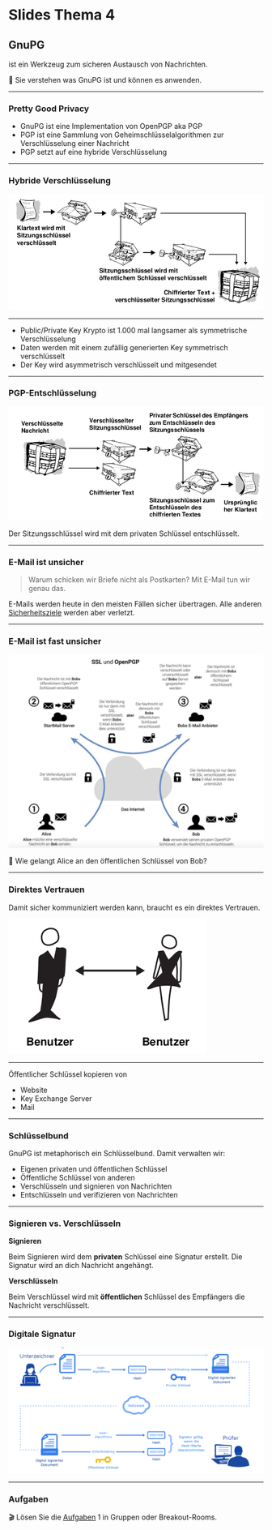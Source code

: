 # Slides Thema 4
## GnuPG

ist ein Werkzeug zum sicheren Austausch von Nachrichten.

🎯 Sie verstehen was GnuPG ist und können es anwenden.

---
### Pretty Good Privacy

* GnuPG ist eine Implementation von OpenPGP aka PGP
* PGP ist eine Sammlung von Geheimschlüsselalgorithmen zur Verschlüsselung einer Nachricht
* PGP setzt auf eine hybride Verschlüsselung

---
### Hybride Verschlüsselung

![](./hybride-Verschluesselung.png)

---

* Public/Private Key Krypto ist 1.000 mal langsamer als symmetrische Verschlüsselung
* Daten werden mit einem zufällig generierten Key symmetrisch verschlüsselt
* Der Key wird asymmetrisch verschlüsselt und mitgesendet

---
### PGP-Entschlüsselung

![](./pgp-entschluesselung.png)

Der Sitzungsschlüssel wird mit dem privaten Schlüssel entschlüsselt.

---
### E-Mail ist unsicher

> Warum schicken wir Briefe nicht als Postkarten? Mit E-Mail tun wir genau das.

E-Mails werden heute in den meisten Fällen sicher übertragen. Alle anderen [Sicherheitsziele](../topic-1/slides1.md#Sicherheitsziele) werden aber verletzt.

---
### E-Mail ist fast unsicher

[![](./sicher-mailen.png)](https://raw.githubusercontent.com/janikvonrotz/encrypt.casa/main/sicher-mailen.png)

🤔 Wie gelangt Alice an den öffentlichen Schlüssel von Bob?

---
### Direktes Vertrauen

Damit sicher kommuniziert werden kann, braucht es ein direktes Vertrauen.

![](./direktes-vertrauen.png)

---

Öffentlicher Schlüssel kopieren von
* Website
* Key Exchange Server
* Mail

---
### Schlüsselbund

GnuPG ist metaphorisch ein Schlüsselbund. Damit verwalten wir:

* Eigenen privaten und öffentlichen Schlüssel
* Öffentliche Schlüssel von anderen
* Verschlüsseln und signieren von Nachrichten
* Entschlüsseln und verifizieren von Nachrichten

---
### Signieren vs. Verschlüsseln

**Signieren**

Beim Signieren wird dem **privaten** Schlüssel eine Signatur erstellt. Die Signatur wird an dich Nachricht angehängt.

**Verschlüsseln**

Beim Verschlüssel wird mit **öffentlichen** Schlüssel des Empfängers die Nachricht verschlüsselt.

---
### Digitale Signatur

![](./digitale-signatur.png)

---
### Aufgaben

🎬 Lösen Sie die [Aufgaben](excercise4.md#Aufgaben) 1 in Gruppen oder Breakout-Rooms.
